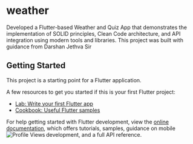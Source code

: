 # weather

Developed a Flutter-based Weather and Quiz App that demonstrates the implementation of SOLID principles, Clean Code architecture, and API integration using modern tools and libraries. This project was built with guidance from Darshan Jethva Sir

## Getting Started

This project is a starting point for a Flutter application.

A few resources to get you started if this is your first Flutter project:

- [Lab: Write your first Flutter app](https://docs.flutter.dev/get-started/codelab)
- [Cookbook: Useful Flutter samples](https://docs.flutter.dev/cookbook)

For help getting started with Flutter development, view the
[online documentation](https://docs.flutter.dev/), which offers tutorials,
samples, guidance on mobile development, and a full API reference.
<img align="left" src="https://profile-counter.glitch.me/dhruvlife/count.svg" alt="Profile Views">

